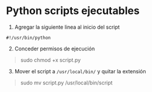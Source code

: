 # Python scripts ejecutables

1. Agregar la siguiente linea al inicio del script
```
#!/usr/bin/python
```

2. Conceder permisos de ejecución
> sudo chmod +x script.py

3. Mover el script a `/usr/local/bin/` y quitar la extensión
> sudo mv script.py /usr/local/bin/script
